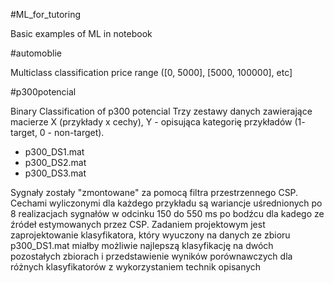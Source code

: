 #ML_for_tutoring


Basic examples of ML in notebook

#automoblie


Multiclass classification price range ([0, 5000], [5000, 100000], etc]

#p300potencial

Binary Classification of p300 potencial
Trzy zestawy danych zawierające macierze X (przykłady x cechy), Y - opisująca kategorię przykładów (1- target, 0 - non-target).
- p300_DS1.mat
- p300_DS2.mat
- p300_DS3.mat

Sygnały zostały "zmontowane" za pomocą filtra przestrzennego CSP. Cechami wyliczonymi dla każdego przykładu są wariancje uśrednionych po 8 realizacjach sygnałów w odcinku 150 do 550 ms po bodźcu dla kadego ze źródeł estymowanych przez CSP. Zadaniem projektowym jest zaprojektowanie klasyfikatora, który wyuczony na danych ze zbioru p300_DS1.mat miałby możliwie najlepszą klasyfikację na dwóch pozostałych zbiorach i przedstawienie wyników porównawczych dla różnych klasyfikatorów z wykorzystaniem technik opisanych 
